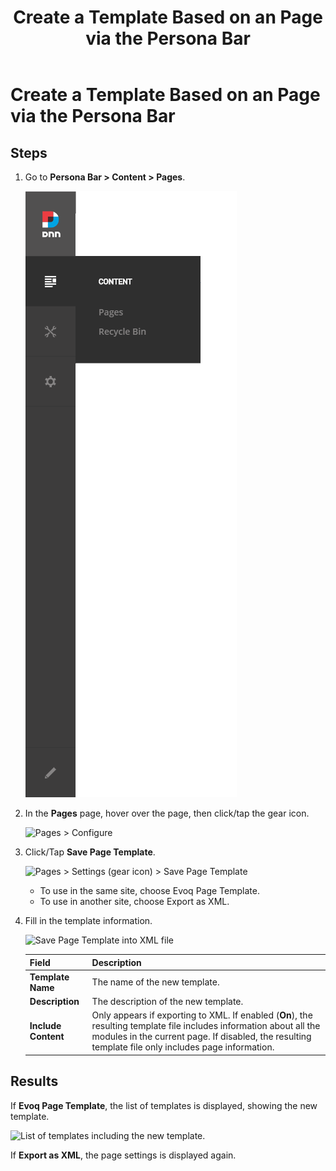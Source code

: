 ﻿---
uid: create-template-based-on-page-pb-all
locale: en
title: Create a Template Based on an Page via the Persona Bar
dnneditions: Evoq Content,Evoq Engage
dnnversion: 09.02.00
related-topics: create-template-based-on-another-template-pb-all,edit-delete-template-pb-all,restore-deleted-templates,purge-deleted-templates
---

# Create a Template Based on an Page via the Persona Bar

## Steps

1.  Go to **Persona Bar \> Content \> Pages**.
    
    ![Persona Bar > Content > Pages](/images/scr-pbar-host-Content-E91-platform.png)
    
2.  In the **Pages** page, hover over the page, then click/tap the gear icon.
    
      
    
    ![Pages > Configure](/images/scr-pb-Pages-Configure-E91.png)
    
      
    
3.  Click/Tap **Save Page Template**.
    
      
    
    ![Pages > Settings (gear icon) > Save Page Template](/images/scr-pb-ConfigPage-SavePageTemplate-E91.png)
    
      
    
    *   To use in the same site, choose Evoq Page Template.
    *   To use in another site, choose Export as XML.
    
4.  Fill in the template information.
    
      
    
    ![Save Page Template into XML file](/images/scr-pb-SavePageTemplate-XML-E91.png)
    
      
    
    |**Field**|**Description**|
    |---|---|
    |**Template Name**|The name of the new template.|
    |**Description**|The description of the new template.|
    |**Include Content**|Only appears if exporting to XML. If enabled (**On**), the resulting template file includes information about all the modules in the current page. If disabled, the resulting template file only includes page information.|
    

## Results

If **Evoq Page Template**, the list of templates is displayed, showing the new template.

  

![List of templates including the new template.](/images/scr-pb-PageTemplates-NewTemplate.png)

  

If **Export as XML**, the page settings is displayed again.
